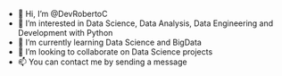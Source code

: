 - 👋 Hi, I’m @DevRobertoC
- 👀 I’m interested in Data Science, Data Analysis, Data Engineering and Development with Python
- 🌱 I’m currently learning Data Science and BigData
- 💞️ I’m looking to collaborate on Data Science projects
- 📫 You can contact me by sending a message

<!---
DevRobertoC/DevRobertoC is a ✨ special ✨ repository because its `README.md` (this file) appears on your GitHub profile.
You can click the Preview link to take a look at your changes.
--->
